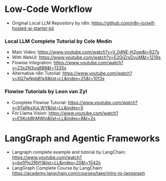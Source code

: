 # Low-Code Workflow

* Original Local LLM Repository by n8n: https://github.com/n8n-io/self-hosted-ai-starter-kit

### Local LLM Complete Tutorial by Cole Medin
* Main Video: https://www.youtube.com/watch?v=V_0dNE-H2gw&t=627s
* With WebUI: https://www.youtube.com/watch?v=E2GIZrsDvuM&t=1219s
* Flowise Integration: https://www.youtube.com/watch?v=23s2N3ug8B8&t=1335s
* Alternative n8n Tutorial: https://www.youtube.com/watch?v=XQ7wNqbB1x8&list=LL&index=25&t=1013s

### Flowise Tutorials by Leon van Zyl
* Complete Flowise Tutorial: https://www.youtube.com/watch?v=9TaRksXuLWY&list=LL&index=5
* For Llama Vision: https://www.youtube.com/watch?v=E5KckBhMWlo&list=LL&index=8&t=2s

# LangGraph and Agentic Frameworks

* Langraph complete example and tutorial by LangChain: https://www.youtube.com/watch?v=bq1Plo2RhYI&list=LL&index=20&t=1542s
* LangGraph Complete Course by LangChain: https://academy.langchain.com/courses/take/intro-to-langgraph
